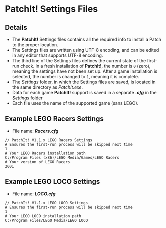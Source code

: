 PatchIt! Settings Files
=======================

Details
-------

* The **PatchIt!** Settings files contains all the required info to install a Patch to the proper location.
* The Settings files are written using UTF-8 encoding, and can be edited in any editor that supports UTF-8 encoding.
* The third line of the Settings files defines the current state of the first-run check. In a fresh installation of **PatchIt!**,
  the number is `0` (zero), meaning the settings have not been set up. After a game installation is selected, the number is changed to `1`, 
  meaning it is complete.
* The *Settings* folder, in which the Settings files are saved, is located in the same directory as *PatchIt.exe*.
* Data for each game **PatchIt!** support is saved in a separate ***.cfg*** in the *Settings* folder
* Each file uses the name of the supported game (sans LEGO). 

Example LEGO Racers Settings
----------------------------

* File name: ***Racers.cfg***

```
// PatchIt! V1.1.x LEGO Racers Settings
# Ensures the first-run process will be skipped next time
1
# Your LEGO Racers installation path
C:/Program Files (x86)/LEGO Media/Games/LEGO Racers
# Your version of LEGO Racers
2001
```

Example LEGO LOCO Settings
--------------------------

* File name: ***LOCO.cfg***

```
// PatchIt! V1.1.x LEGO LOCO Settings
# Ensures the first-run process will be skipped next time
1
# Your LEGO LOCO installation path
C:/Program Files/LEGO Media/LEGO LOCO
```
